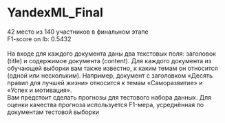 # YandexML_Final 
42 место из 140 участников в финальном этапе\
F1-score on lb: 0.5432
\
\
На входе для каждого документа даны два текстовых поля: заголовок (title) и содержимое документа (content). Для каждого документа из обучающей выборки вам также известно, к каким темам он относится (одной или нескольким). Например, документ с заголовком «Десять правил для лучшей жизни» относится к темам «Саморазвитие» и «Успех и мотивация». \
Вам предстоит сделать прогнозы для тестового набора данных. Для оценки качества прогноза используется F1-мера, усреднённая по документам тестовой выборки 
